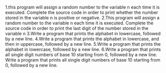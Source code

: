 1.this program will assign a random number to the variable n each time it is executed. Complete the source code in order to print whether the number stored in the variable n is positive or negative.
2.This program will assign a random number to the variable n each time it is executed. Complete the source code in order to print the last digit of the number stored in the variable n
3.Write a program that prints the alphabet in lowercase, followed by a new line.
4.Write a program that prints the alphabet in lowercase, and then in uppercase, followed by a new line.
5.Write a program that prints the alphabet in lowercase, followed by a new line.
6.Write a program that prints all single digit numbers of base 10 starting from 0, followed by a new line.
Write a program that prints all single digit numbers of base 10 starting from 0, followed by a new line.
